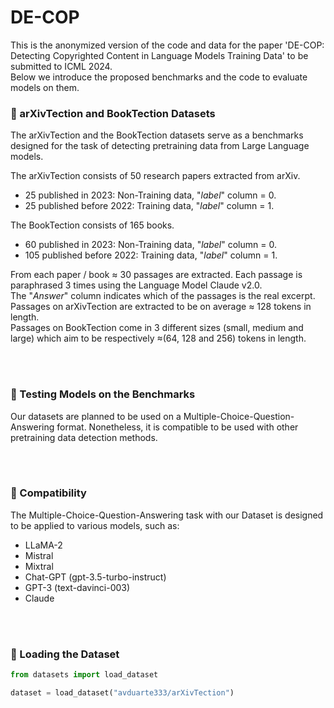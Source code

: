 # DE-COP
This is the anonymized version of the code and data for the paper 'DE-COP: Detecting Copyrighted Content in Language Models Training Data' to be submitted to ICML 2024.<br>
Below we introduce the proposed benchmarks and the code to evaluate models on them.


### 📄 arXivTection and BookTection Datasets
The arXivTection and the BookTection datasets serve as a benchmarks designed for the task of detecting pretraining data from Large Language models.

The arXivTection consists of 50 research papers extracted from arXiv. 
- 25 published in 2023: Non-Training data, "_label_" column = 0.
- 25 published before 2022: Training data, "_label_" column = 1.

The BookTection consists of 165 books. 
- 60 published in 2023: Non-Training data, "_label_" column = 0.
- 105 published before 2022: Training data, "_label_" column = 1.


From each paper / book ≈ 30 passages are extracted. Each passage is paraphrased 3 times using the Language Model Claude v2.0. <br>
The "_Answer_" column indicates which of the passages is the real excerpt.<br>
Passages on arXivTection are extracted to be on average ≈ 128 tokens in length.<br>
Passages on BookTection come in 3 different sizes (small, medium and large) which aim to be respectively ≈(64, 128 and 256) tokens in length.

<br>
<br>

### 🧪 Testing Models on the Benchmarks
Our datasets are planned to be used on a Multiple-Choice-Question-Answering format. Nonetheless, it is compatible to be used with other pretraining data detection methods.<br>

<br>
<br>

### 🤝 Compatibility
The Multiple-Choice-Question-Answering task with our Dataset is designed to be applied to various models, such as:<br>
- LLaMA-2
- Mistral
- Mixtral
- Chat-GPT (gpt-3.5-turbo-instruct)
- GPT-3 (text-davinci-003)
- Claude 

<br>
<br>

### 🔧 Loading the Dataset
```python
from datasets import load_dataset

dataset = load_dataset("avduarte333/arXivTection")
```
